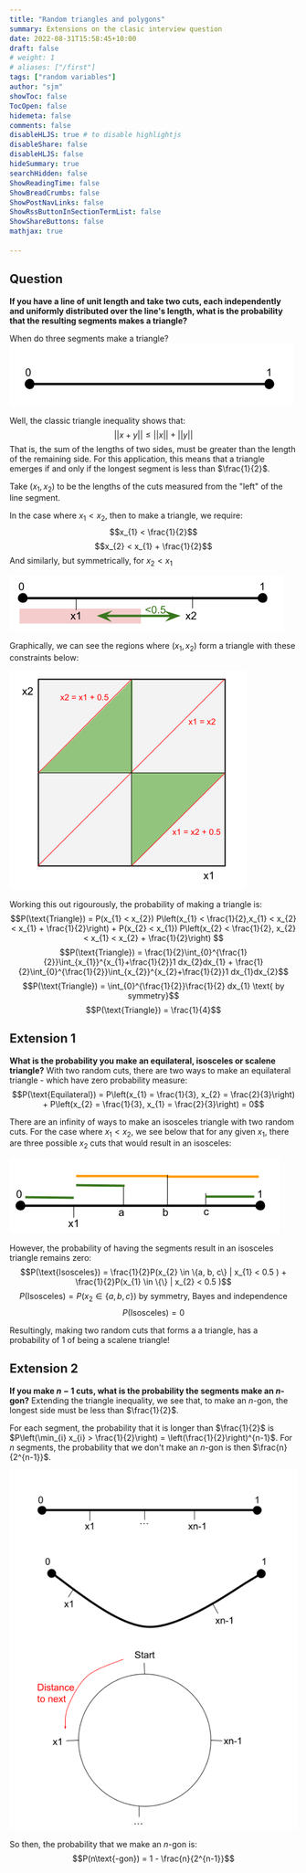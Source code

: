 ```yaml
---
title: "Random triangles and polygons"
summary: Extensions on the clasic interview question
date: 2022-08-31T15:58:45+10:00
draft: false
# weight: 1
# aliases: ["/first"]
tags: ["random variables"]
author: "sjm"
showToc: false
TocOpen: false
hidemeta: false
comments: false
disableHLJS: true # to disable highlightjs
disableShare: false
disableHLJS: false
hideSummary: true
searchHidden: false
ShowReadingTime: false
ShowBreadCrumbs: false
ShowPostNavLinks: false
ShowRssButtonInSectionTermList: false
ShowShareButtons: false
mathjax: true

---
```


## Question
**If you have a line of unit length and take two cuts, each independently and uniformly distributed over the line's length, what is the probability that the resulting segments makes a triangle?**

When do three segments make a triangle?
<img src="/triangle/triangle_1.png">

Well, the classic triangle inequality shows that:
$$||x + y|| \leq ||x|| + ||y||$$
That is, the sum of the lengths of two sides, must be greater than the length of the remaining side. For this application, this means that a triangle emerges if and only if the longest segment is less than $\frac{1}{2}$.

Take $(x_{1}, x_{2})$ to be the lengths of the cuts measured from the "left" of the line segment. 

In the case where $x_{1} < x_{2}$, then to make a triangle, we require:
$$x_{1} < \frac{1}{2}$$
$$x_{2} < x_{1} + \frac{1}{2}$$
And similarly, but symmetrically, for $x_{2} < x_{1}$

<img src="/triangle/triangle_2.png">

Graphically, we can see the regions where $(x_{1}, x_{2})$ form a triangle with these constraints below:

<img src="/triangle/triangle_3.png">

Working this out rigourously, the probability of making a triangle is:
$$P(\text{Triangle}) = P(x_{1} < x_{2}) P\left(x_{1} < \frac{1}{2},x_{1} < x_{2} < x_{1} + \frac{1}{2}\right) + P(x_{2} < x_{1}) P\left(x_{2} < \frac{1}{2}, x_{2} < x_{1} < x_{2} + \frac{1}{2}\right) $$
$$P(\text{Triangle}) = \frac{1}{2}\int_{0}^{\frac{1}{2}}\int_{x_{1}}^{x_{1}+\frac{1}{2}}1  dx_{2}dx_{1} + \frac{1}{2}\int_{0}^{\frac{1}{2}}\int_{x_{2}}^{x_{2}+\frac{1}{2}}1  dx_{1}dx_{2}$$
$$P(\text{Triangle}) = \int_{0}^{\frac{1}{2}}\frac{1}{2} dx_{1} \text{  by symmetry}$$ 
$$P(\text{Triangle}) = \frac{1}{4}$$ 



## Extension 1
**What is the probability you make an equilateral, isosceles or scalene triangle?**
With two random cuts, there are two ways to make an equilateral triangle - which have zero probability measure:
$$P(\text{Equilateral}) = P\left(x_{1} = \frac{1}{3}, x_{2} = \frac{2}{3}\right) + P\left(x_{2} = \frac{1}{3}, x_{1} = \frac{2}{3}\right) = 0$$

There are an infinity of ways to make an isosceles triangle with two random cuts. For the case where $x_{1} < x_{2}$, we see below that for any given $x_{1}$, there are three possible $x_{2}$ cuts that would result in an isosceles:

<img src="/triangle/triangle_4.png">

However, the probability of having the segments result in an isosceles triangle remains zero:
$$P(\text{Isosceles}) = \frac{1}{2}P(x_{2} \in \{a, b, c\} | x_{1} < 0.5 ) + \frac{1}{2}P(x_{1} \in \{\} | x_{2} < 0.5 )$$
$$P(\text{Isosceles}) =   P(x_{2} \in \{a, b, c\}) \text{   by symmetry, Bayes and independence}$$
$$P(\text{Isosceles}) =   0$$

Resultingly, making two random cuts that forms a a triangle, has a probability of 1 of being a scalene triangle!

## Extension 2
**If you make $n-1$ cuts, what is the probability the segments make an $n$-gon?**
Extending the triangle inequality, we see that, to make an $n$-gon, the longest side must be less than $\frac{1}{2}$. 

For each segment, the probability that it is longer than $\frac{1}{2}$ is $P\left(\min_{i} x_{i} > \frac{1}{2}\right) = \left(\frac{1}{2}\right)^{n-1}$. For $n$ segments, the probability that we don't make an $n$-gon is then $\frac{n}{2^{n-1}}$.

<img src="/triangle/triangle_5.png">

So then, the probability that we make an $n$-gon is: $$P(n\text{-gon}) = 1 - \frac{n}{2^{n-1}}$$
